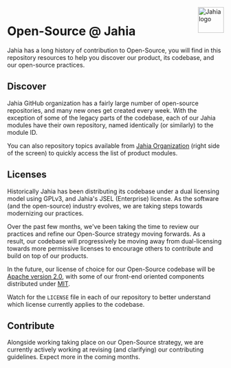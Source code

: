 <a href="https://www.jahia.com/">
    <img src="https://www.jahia.com/modules/jahiacom-templates/images/jahia-3x.png" alt="Jahia logo" title="Jahia" align="right" height="60" />
</a>

# Open-Source @ Jahia

Jahia has a long history of contribution to Open-Source, you will find in this repository resources to help you discover our product, its codebase, and our open-source practices. 

## Discover

Jahia GitHub organization has a fairly large number of open-source repositories, and many new ones get created every week. With the exception of some of the legacy parts of the codebase, each of our Jahia modules have their own repository, named identically (or similarly) to the module ID. 

You can also repository topics available from [Jahia Organization](https://github.com/Jahia) (right side of the screen) to quickly access the list of product modules. 

## Licenses

Historically Jahia has been distributing its codebase under a dual licensing model using GPLv3, and Jahia's JSEL (Enterprise) license. As the software (and the open-source) industry evolves, we are taking steps towards modernizing our practices. 

Over the past few months, we've been taking the time to review our practices and refine our Open-Source strategy moving forwards. As a result, our codebase will progressively be moving away from dual-licensing towards more permissive licenses to encourage others to contribute and build on top of our products.

In the future, our license of choice for our Open-Source codebase will be [Apache version 2.0](https://www.apache.org/licenses/LICENSE-2.0), with some of our front-end oriented components distributed under [MIT](https://opensource.org/licenses/MIT). 

Watch for the `LICENSE` file in each of our repository to better understand which license currently applies to the codebase.

## Contribute

Alongside working taking place on our Open-Source strategy, we are currently actively working at revising (and clarifying) our contributing guidelines. Expect more in the coming months.
